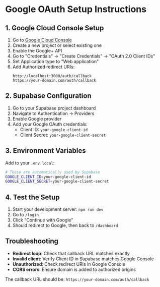 # Google OAuth Setup Instructions

## 1. Google Cloud Console Setup

1. Go to [Google Cloud Console](https://console.cloud.google.com/)
2. Create a new project or select existing one
3. Enable the Google+ API
4. Go to "Credentials" → "Create Credentials" → "OAuth 2.0 Client IDs"
5. Set Application type to "Web application"
6. Add Authorized redirect URIs:
   ```
   http://localhost:3000/auth/callback
   https://your-domain.com/auth/callback
   ```

## 2. Supabase Configuration

1. Go to your Supabase project dashboard
2. Navigate to Authentication → Providers
3. Enable Google provider
4. Add your Google OAuth credentials:
   - Client ID: `your-google-client-id`
   - Client Secret: `your-google-client-secret`

## 3. Environment Variables

Add to your `.env.local`:
```bash
# These are automatically used by Supabase
GOOGLE_CLIENT_ID=your-google-client-id
GOOGLE_CLIENT_SECRET=your-google-client-secret
```

## 4. Test the Setup

1. Start your development server: `npm run dev`
2. Go to `/login`
3. Click "Continue with Google"
4. Should redirect to Google, then back to `/dashboard`

## Troubleshooting

- **Redirect loop**: Check that callback URL matches exactly
- **Invalid client**: Verify Client ID in Supabase matches Google Console
- **Unauthorized**: Check redirect URIs in Google Console
- **CORS errors**: Ensure domain is added to authorized origins

The callback URL should be: `https://your-domain.com/auth/callback`
